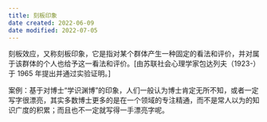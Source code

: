 ```yaml
---
title: 刻板印象
date created: 2022-06-09
date modified: 2022-07-05
---
```


刻板效应，又称刻板印象，它是指对某个群体产生一种固定的看法和评价，并对属于该群体的个人也给予这一看法和评价。[由苏联社会心理学家包达列夫（1923-）于 1965 年提出并通过实验证明。]

案例：基于对博士“学识渊博”的印象，人们一般认为博士肯定无所不知，或者一定写字很漂亮，其实多数博士更多的是在一个领域的专注精通，而不是常人以为的知识广度的积累；而且也不一定就写得一手漂亮字呢。
